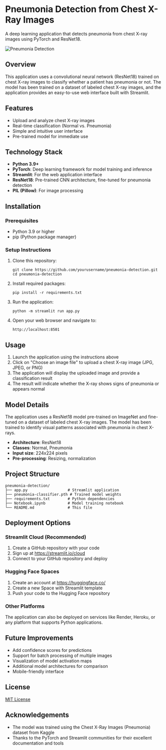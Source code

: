 # Pneumonia Detection from Chest X-Ray Images

A deep learning application that detects pneumonia from chest X-ray images using PyTorch and ResNet18.

![Pneumonia Detection](https://i.imgur.com/jZqpV51.png)

## Overview

This application uses a convolutional neural network (ResNet18) trained on chest X-ray images to classify whether a patient has pneumonia or not. The model has been trained on a dataset of labeled chest X-ray images, and the application provides an easy-to-use web interface built with Streamlit.

## Features

- Upload and analyze chest X-ray images
- Real-time classification (Normal vs. Pneumonia)
- Simple and intuitive user interface
- Pre-trained model for immediate use

## Technology Stack

- **Python 3.9+**
- **PyTorch**: Deep learning framework for model training and inference
- **Streamlit**: For the web application interface
- **ResNet18**: Pre-trained CNN architecture, fine-tuned for pneumonia detection
- **PIL (Pillow)**: For image processing

## Installation

### Prerequisites

- Python 3.9 or higher
- pip (Python package manager)

### Setup Instructions

1. Clone this repository:
   ```
   git clone https://github.com/yourusername/pneumonia-detection.git
   cd pneumonia-detection
   ```

2. Install required packages:
   ```
   pip install -r requirements.txt
   ```

3. Run the application:
   ```
   python -m streamlit run app.py
   ```

4. Open your web browser and navigate to:
   ```
   http://localhost:8501
   ```

## Usage

1. Launch the application using the instructions above
2. Click on "Choose an image file" to upload a chest X-ray image (JPG, JPEG, or PNG)
3. The application will display the uploaded image and provide a classification result
4. The result will indicate whether the X-ray shows signs of pneumonia or appears normal

## Model Details

The application uses a ResNet18 model pre-trained on ImageNet and fine-tuned on a dataset of labeled chest X-ray images. The model has been trained to identify visual patterns associated with pneumonia in chest X-rays.

- **Architecture**: ResNet18
- **Classes**: Normal, Pneumonia
- **Input size**: 224x224 pixels
- **Pre-processing**: Resizing, normalization

## Project Structure

```
pneumonia-detection/
├── app.py                  # Streamlit application
├── pneumonia-classifier.pth # Trained model weights
├── requirements.txt        # Python dependencies
├── Notebook.ipynb          # Model training notebook
└── README.md               # This file
```

## Deployment Options

### Streamlit Cloud (Recommended)
1. Create a GitHub repository with your code
2. Sign up at https://streamlit.io/cloud
3. Connect to your GitHub repository and deploy

### Hugging Face Spaces
1. Create an account at https://huggingface.co/
2. Create a new Space with Streamlit template
3. Push your code to the Hugging Face repository

### Other Platforms
The application can also be deployed on services like Render, Heroku, or any platform that supports Python applications.

## Future Improvements

- Add confidence scores for predictions
- Support for batch processing of multiple images
- Visualization of model activation maps
- Additional model architectures for comparison
- Mobile-friendly interface

## License

[MIT License](LICENSE)

## Acknowledgements

- The model was trained using the Chest X-Ray Images (Pneumonia) dataset from Kaggle
- Thanks to the PyTorch and Streamlit communities for their excellent documentation and tools 